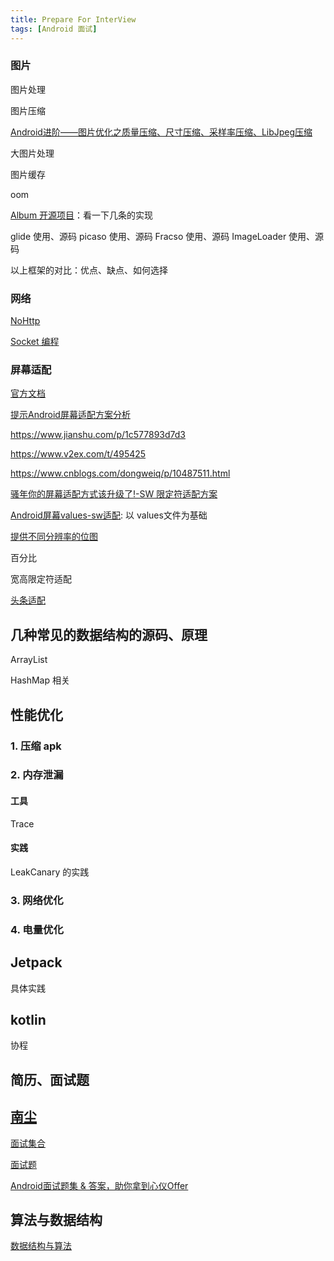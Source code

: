 ```yaml
---
title: Prepare For InterView
tags: [Android 面试]
---
```



### 图片

图片处理

图片压缩

[Android进阶——图片优化之质量压缩、尺寸压缩、采样率压缩、LibJpeg压缩](https://blog.csdn.net/qq_30379689/article/details/78884167)

大图片处理

图片缓存

oom

[Album 开源项目](https://github.com/yanzhenjie/Album)：看一下几条的实现

glide 使用、源码
picaso 使用、源码
Fracso 使用、源码
ImageLoader 使用、源码

以上框架的对比：优点、缺点、如何选择



### 网络

[NoHttp](https://github.com/yanzhenjie/NoHttp)

[Socket 编程](http://c.biancheng.net/socket/)


### 屏幕适配


[官方文档](https://developer.android.com/training/multiscreen/screensizes#TaskUseSWQuali)

[提示Android屏幕适配方案分析](https://cloud.tencent.com/developer/article/1426238)


https://www.jianshu.com/p/1c577893d7d3

https://www.v2ex.com/t/495425

https://www.cnblogs.com/dongweiq/p/10487511.html


[骚年你的屏幕适配方式该升级了!-SW 限定符适配方案](https://www.zhihu.com/tardis/sogou/art/44915232)


[Android屏幕values-sw适配](https://blog.csdn.net/nihaomabmt/article/details/71215507): 以 values文件为基础

[提供不同分辨率的位图](https://developer.android.com/training/multiscreen/screendensities)

百分比

宽高限定符适配


[头条适配](https://mp.weixin.qq.com/s?__biz=MzI1MzYzMjE0MQ==&mid=2247484502&idx=2&sn=a60ea223de4171dd2022bc2c71e09351&scene=21#wechat_redirect)



## 几种常见的数据结构的源码、原理


ArrayList

HashMap 相关



## 性能优化



### 1. 压缩 apk 
### 2. 内存泄漏

#### 工具

Trace 

#### 实践


LeakCanary 的实践


### 3. 网络优化


### 4. 电量优化



## Jetpack

具体实践

## kotlin


协程




## 简历、面试题

[南尘](http://www.imooc.com/article/280388)
---

[面试集合](https://www.diycode.cc/wiki/androidinterview)


[面试题](https://juejin.im/post/5da16523e51d45780931efb5)

[Android面试题集 & 答案，助你拿到心仪Offer](https://github.com/Ellen2018/AndroidFaceInterview?utm_source=androidweekly.io&utm_medium=website)



## 算法与数据结构

[数据结构与算法](https://www.yuque.com/eym9ug/mh17bv)